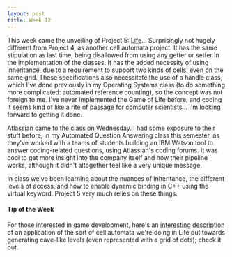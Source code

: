 ```yaml
---
layout: post
title: Week 12
---
```


This week came the unveiling of Project 5: [Life](https://www.youtube.com/watch?v=E8kUJL04ELA)... Surprisingly not hugely different from Project 4, as another cell automata project. It has the same stipulation as last time, being disallowed from using any getter or setter in the implementation of the classes. It has the added necessity of using inheritance, due to a requirement to support two kinds of cells, even on the same grid. These specifications also necessitate the use of a handle class, which I've done previously in my Operating Systems class (to do something more complicated: automated reference counting), so the concept was not foreign to me. I've never implemented the Game of Life before, and coding it seems kind of like a rite of passage for computer scientists... I'm looking forward to getting it done.

Atlassian came to the class on Wednesday. I had some exposure to their stuff before, in my Automated Question Answering class this semester, as they've worked with a teams of students building an IBM Watson tool to answer coding-related questions, using Atlassian's coding forums. It was cool to get more insight into the company itself and how their pipeline works, although it didn't altogether feel like a very unique message.

In class we've been learning about the nuances of inheritance, the different levels of access, and how to enable dynamic binding in C++ using the virtual keyword. Project 5 very much relies on these things.

#### Tip of the Week

For those interested in game development, here's an [interesting description](http://www.roguebasin.com/index.php?title=Cellular_Automata_Method_for_Generating_Random_Cave-Like_Levels) of an application of the sort of cell automata we're doing in Life put towards generating cave-like levels (even represented with a grid of dots); check it out.
